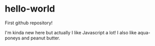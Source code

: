 # hello-world
First github repository!

I'm kinda new here but actually I like Javascript a lot!
I also like aqua-poneys and peanut butter.
